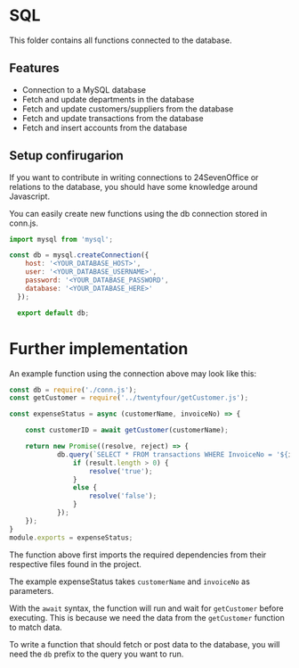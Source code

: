 
# SQL

This folder contains all functions connected to the database.

## Features

- Connection to a MySQL database
- Fetch and update departments in the database
- Fetch and update customers/suppliers from the database
- Fetch and update transactions from the database
- Fetch and insert accounts from the database

## Setup confirugarion

If you want to contribute in writing connections to 24SevenOffice or relations to the database, you should have some knowledge around Javascript.

You can easily create new functions using the db connection stored in conn.js.




```javascript
import mysql from 'mysql';

const db = mysql.createConnection({
    host: '<YOUR_DATABASE_HOST>',
    user: '<YOUR_DATABASE_USERNAME>',
    password: '<YOUR_DATABASE_PASSWORD',
    database: '<YOUR_DATABASE_HERE>'
  });

  export default db;
```

# Further implementation

An example function using the connection above may look like this:
```javascript
const db = require('./conn.js');
const getCustomer = require('../twentyfour/getCustomer.js');

const expenseStatus = async (customerName, invoiceNo) => {

    const customerID = await getCustomer(customerName);

    return new Promise((resolve, reject) => {
            db.query(`SELECT * FROM transactions WHERE InvoiceNo = '${invoiceNo}' AND CustomerID = '${customerID}'`, (err, result) => {
                if (result.length > 0) {
                    resolve('true');
                }
                else {
                    resolve('false');
                }
            });
    });
}
module.exports = expenseStatus;
```

The function above first imports the required dependencies from their respective files found in the project. 

The example expenseStatus takes `customerName` and `invoiceNo` as parameters.

With the `await` syntax, the function will run and wait for `getCustomer` before executing. This is because we need the data from the `getCustomer` function to match data.

To write a function that should fetch or post data to the database, you will need the `db` prefix to the query you want to run.